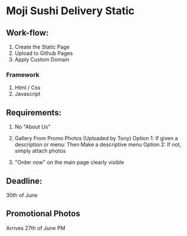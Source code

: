 # Moji Sushi Delivery Static

## Work-flow:
1. Create the Static Page
2. Upload to Github Pages
3. Apply Custom Domain

### Framework
1. Html / Css
2. Javascript

## Requirements:

1. No "About Us"
2. Gallery From Promo Photos (Uploaded by Tony)
Option 1: If given a description or menu: Then Make a descriptive menu
Option 2: If not, simply attach photos

3. "Order now" on the main page clearly visible




## Deadline:

30th of June


## Promotional Photos

Arrives 27th of June PM
